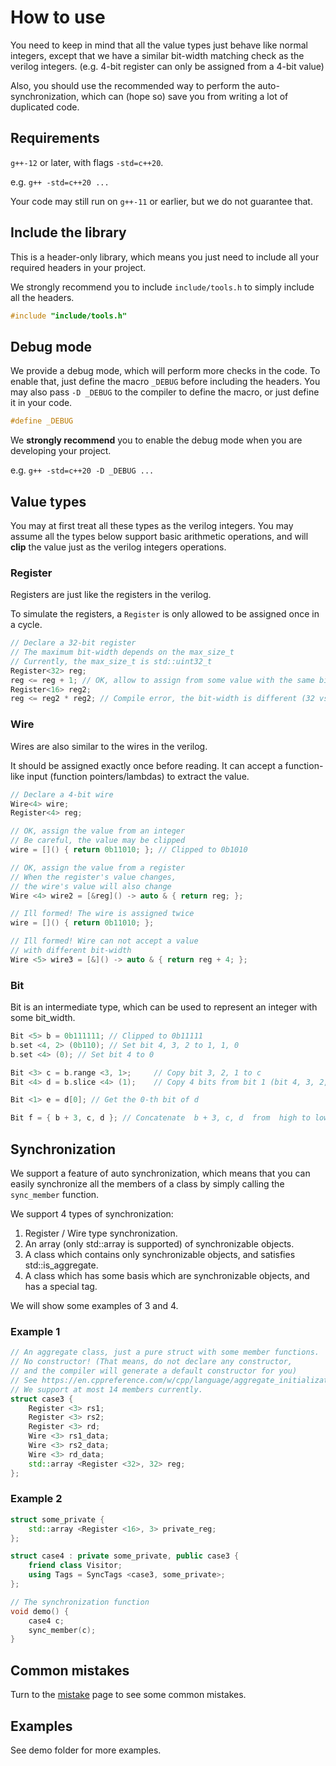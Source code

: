 # How to use

You need to keep in mind that all the value types just
behave like normal integers, except that we have a similar
bit-width matching check as the verilog integers.
(e.g. 4-bit register can only be assigned from a 4-bit value)

Also, you should use the recommended way to perform the auto-synchronization,
which can (hope so) save you from writing a lot of duplicated code.

## Requirements

`g++-12` or later, with flags `-std=c++20`.

e.g. `g++ -std=c++20 ...`

Your code may still run on `g++-11` or earlier, but we do not guarantee that.

## Include the library

This is a header-only library, which means you just need to include all your required headers in your project.

We strongly recommend you to include `include/tools.h` to simply include all the headers.

```cpp
#include "include/tools.h"
```

## Debug mode

We provide a debug mode, which will perform more checks in the code. To enable that,
just define the macro `_DEBUG` before including the headers.
You may also pass `-D _DEBUG` to the compiler to define the macro,
or just define it in your code.

```cpp
#define _DEBUG
```

We **strongly recommend** you to enable the debug mode when you are developing your project.

e.g. `g++ -std=c++20 -D _DEBUG ...`

## Value types

You may at first treat all these types as the verilog integers.
You may assume all the types below support basic arithmetic operations,
and will **clip** the value just as the verilog integers operations.

### Register

Registers are just like the registers in the verilog.

To simulate the registers, a `Register` is only allowed to be assigned once in a cycle.

```cpp
// Declare a 32-bit register
// The maximum bit-width depends on the max_size_t
// Currently, the max_size_t is std::uint32_t
Register<32> reg;
reg <= reg + 1; // OK, allow to assign from some value with the same bit-width
Register<16> reg2;
reg <= reg2 * reg2; // Compile error, the bit-width is different (32 vs 16)
```

### Wire

Wires are also similar to the wires in the verilog.

It should be assigned exactly once before reading.
It can accept a function-like input (function pointers/lambdas) to extract the value.

```cpp
// Declare a 4-bit wire
Wire<4> wire;
Register<4> reg;

// OK, assign the value from an integer
// Be careful, the value may be clipped
wire = []() { return 0b11010; }; // Clipped to 0b1010

// OK, assign the value from a register
// When the register's value changes,
// the wire's value will also change
Wire <4> wire2 = [&reg]() -> auto & { return reg; };

// Ill formed! The wire is assigned twice
wire = []() { return 0b11010; };

// Ill formed! Wire can not accept a value
// with different bit-width
Wire <5> wire3 = [&]() -> auto & { return reg + 4; };
```

### Bit

Bit is an intermediate type, which can be used to represent an integer with some bit_width.

```cpp
Bit <5> b = 0b111111; // Clipped to 0b11111
b.set <4, 2> (0b110); // Set bit 4, 3, 2 to 1, 1, 0
b.set <4> (0); // Set bit 4 to 0

Bit <3> c = b.range <3, 1>;     // Copy bit 3, 2, 1 to c
Bit <4> d = b.slice <4> (1);    // Copy 4 bits from bit 1 (bit 4, 3, 2, 1) to d

Bit <1> e = d[0]; // Get the 0-th bit of d

Bit f = { b + 3, c, d }; // Concatenate  b + 3, c, d  from  high to low

```

## Synchronization

We support a feature of auto synchronization, which means that you can
easily synchronize all the members of a class by simply calling the `sync_member` function.

We support 4 types of synchronization:

1. Register / Wire type synchronization.
2. An array (only std::array is supported) of synchronizable objects.
3. A class which contains only synchronizable objects, and satisfies std::is_aggregate.
4. A class which has some basis which are synchronizable objects, and has a special tag.

We will show some examples of 3 and 4.

### Example 1

```cpp
// An aggregate class, just a pure struct with some member functions.
// No constructor! (That means, do not declare any constructor,
// and the compiler will generate a default constructor for you)
// See https://en.cppreference.com/w/cpp/language/aggregate_initialization
// We support at most 14 members currently.
struct case3 {
    Register <3> rs1;
    Register <3> rs2;
    Register <3> rd;
    Wire <3> rs1_data;
    Wire <3> rs2_data;
    Wire <3> rd_data;
    std::array <Register <32>, 32> reg;
};
```

### Example 2

```cpp
struct some_private {
    std::array <Register <16>, 3> private_reg;
};

struct case4 : private some_private, public case3 {
    friend class Visitor;
    using Tags = SyncTags <case3, some_private>;
};

// The synchronization function
void demo() {
    case4 c;
    sync_member(c);
}
```

## Common mistakes

Turn to the [mistake](mistake.md) page to see some common mistakes.

## Examples

See demo folder for more examples.
